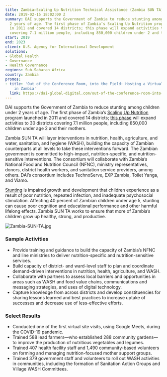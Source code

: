 ```yaml
---
title: Zambia—Scaling Up Nutrition Technical Assistance (Zambia SUN TA)
date: 2019-02-15 18:02:00 Z
summary: DAI supports the Government of Zambia to reduce stunting among children under
  2 years of age. The first phase of Zambia’s Scaling Up Nutrition program launched
  in 2011 and covered 14 districts; this phase will expand activities to 30 districts
  covering 7.1 million people, including 850,000 children under 2 and their mothers.
start: 2019
end: 2023
client: U.S. Agency for International Development
solutions:
- Global Health
- Governance
- Health Governance
regions: Sub-Saharan Africa
country: Zambia
promos:
- title: 'Out of the Conference Room, into the Field: Hosting a Virtual Site Visit
    in Zambia'
  link: https://dai-global-digital.com/out-of-the-conference-room-into-the-field-hosting-a-virtual-site-visit-in-zambia.html
---
```


DAI supports the Government of Zambia to reduce stunting among children under 2 years of age. The first phase of Zambia’s [Scaling Up Nutrition](https://scalingupnutrition.org/) program launched in 2011 and covered 14 districts; [this phase](https://www.dai.com/news/dai-to-launch-usaid-zambia-program-to-reduce-stunting-in-young-children) will expand activities to 30 districts covering 7.1 million people, including 850,000 children under age 2 and their mothers.

Zambia SUN TA will layer interventions in nutrition, health, agriculture, and water, sanitation, and hygiene (WASH), building the capacity of Zambian counterparts at all levels to take these interventions forward. The Zambian government is committed to high-impact, nutrition-specific, and nutrition-sensitive interventions. The consortium will collaborate with Zambia’s National Food and Nutrition Council (NFNC), ministry representatives, donors, district health workers, and sanitation service providers, among others. DAI’s consortium includes TechnoServe, EXP Zambia, Toilet Yanga, and Viamo.

[Stunting](https://www.who.int/nutrition/healthygrowthproj_stunted_videos/en/) is impaired growth and development that children experience as a result of poor nutrition, repeated infection, and inadequate psychosocial stimulation. Affecting 40 percent of Zambian children under age 5, stunting can cause poor cognition and educational performance and other harmful lifelong effects. Zambia SUN TA works to ensure that more of Zambia’s children grow up healthy, strong, and productive.

![Zambia-SUN-TA.jpg](/uploads/Zambia-SUN-TA.jpg)

### Sample Activities

* Provide training and guidance to build the capacity of Zambia’s NFNC and line ministries to deliver nutrition-specific and nutrition-sensitive services.
* Build capacity of district- and ward-level staff to plan and coordinate demand-driven interventions in nutrition, health, agriculture, and WASH.
* Collaborate with partners to assess local barriers and opportunities in areas such as WASH and food value chains, communications and messaging strategies, and uses of digital technology.
* Capture knowledge from across districts and develop constituencies for sharing lessons learned and best practices to increase uptake of successes and decrease use of less-effective efforts.

### Select Results

* Conducted one of the first virtual site visits, using Google Meets, during the COVID-19 pandemic. 
* Trained 588 lead farmers—who established 288 community gardens—to improve the production of nutritious vegetables and legumes.
* Trained 407 health facility staff and 1,490 community-based volunteers on forming and managing nutrition-focused mother support groups. 
* Trained 379 government staff and volunteers to roll out WASH activities in communities, including the formation of Sanitation Action Groups and Village WASH Committees.  